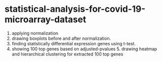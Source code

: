 # statistical-analysis-for-covid-19-microarray-dataset
1. applying normalization 
2. drawing boxplots before and after normalization. 
3. finding statistically differential expression genes using t-test. 
4. showing 100 top genes based on adjusted-pvalues 5. drawing heatmap and hierarchical clustering for extracted 100 top genes
